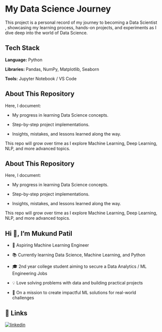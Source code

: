 
# My Data Science Journey

This project is a personal record of my journey to becoming a Data Scientist , showcasing my learning process, hands-on projects, and experiments as I dive deep into the world of Data Science.

## Tech Stack

**Language:** Python

**Libraries:** Pandas, NumPy, Matplotlib, Seaborn 

**Tools:** Jupyter Notebook / VS Code


##  About This Repository
Here, I document:

- My progress in learning Data Science concepts.

- Step-by-step project implementations.

- Insights, mistakes, and lessons learned along the way.

This repo will grow over time as I explore Machine Learning, Deep Learning, NLP, and more advanced topics.


##  About This Repository
Here, I document:

- My progress in learning Data Science concepts.

- Step-by-step project implementations.

- Insights, mistakes, and lessons learned along the way.

This repo will grow over time as I explore Machine Learning, Deep Learning, NLP, and more advanced topics.

## Hi 👋, I’m Mukund Patil

- 🎯 Aspiring Machine Learning Engineer

- 📚 Currently learning Data Science, Machine Learning, and Python

- 🎓 2nd year college student aiming to secure a Data Analytics / ML Engineering Jobs

- 💡 Love solving problems with data and building practical projects

- 🚀 On a mission to create impactful ML solutions for real-world challenges


## 🔗 Links

[![linkedin](https://img.shields.io/badge/linkedin-0A66C2?style=for-the-badge&logo=linkedin&logoColor=white)](www.linkedin.com/in/mukund-patil-423024316)


